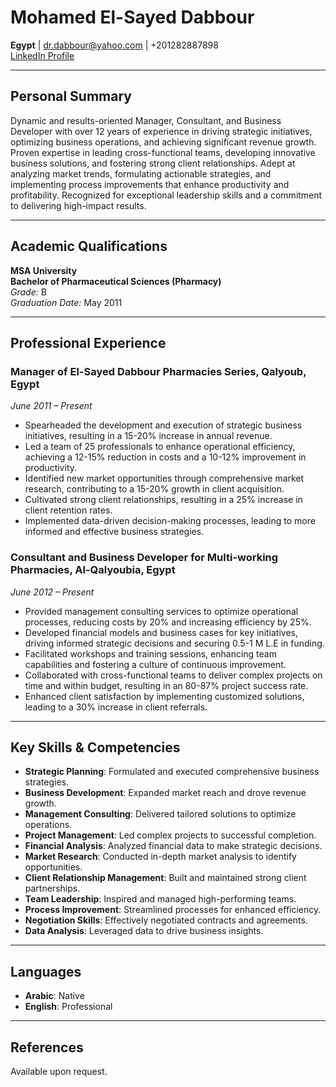 # Mohamed El-Sayed Dabbour

**Egypt** | [dr.dabbour@yahoo.com](mailto:dr.dabbour@yahoo.com) | +201282887898  
[LinkedIn Profile](https://www.linkedin.com/in/mohamed-dabbour-028807312)

---

## Personal Summary

Dynamic and results-oriented Manager, Consultant, and Business Developer with over 12 years of experience in driving strategic initiatives, optimizing business operations, and achieving significant revenue growth. Proven expertise in leading cross-functional teams, developing innovative business solutions, and fostering strong client relationships. Adept at analyzing market trends, formulating actionable strategies, and implementing process improvements that enhance productivity and profitability. Recognized for exceptional leadership skills and a commitment to delivering high-impact results.

---

## Academic Qualifications

**MSA University**  
**Bachelor of Pharmaceutical Sciences (Pharmacy)**  
*Grade:* B  
*Graduation Date:* May 2011

---

## Professional Experience

### Manager of El-Sayed Dabbour Pharmacies Series, Qalyoub, Egypt  
*June 2011 – Present*

- Spearheaded the development and execution of strategic business initiatives, resulting in a 15-20% increase in annual revenue.
- Led a team of 25 professionals to enhance operational efficiency, achieving a 12-15% reduction in costs and a 10-12% improvement in productivity.
- Identified new market opportunities through comprehensive market research, contributing to a 15-20% growth in client acquisition.
- Cultivated strong client relationships, resulting in a 25% increase in client retention rates.
- Implemented data-driven decision-making processes, leading to more informed and effective business strategies.

### Consultant and Business Developer for Multi-working Pharmacies, Al-Qalyoubia, Egypt  
*June 2012 – Present*

- Provided management consulting services to optimize operational processes, reducing costs by 20% and increasing efficiency by 25%.
- Developed financial models and business cases for key initiatives, driving informed strategic decisions and securing 0.5-1 M L.E in funding.
- Facilitated workshops and training sessions, enhancing team capabilities and fostering a culture of continuous improvement.
- Collaborated with cross-functional teams to deliver complex projects on time and within budget, resulting in an 80-87% project success rate.
- Enhanced client satisfaction by implementing customized solutions, leading to a 30% increase in client referrals.

---

## Key Skills & Competencies

- **Strategic Planning**: Formulated and executed comprehensive business strategies.
- **Business Development**: Expanded market reach and drove revenue growth.
- **Management Consulting**: Delivered tailored solutions to optimize operations.
- **Project Management**: Led complex projects to successful completion.
- **Financial Analysis**: Analyzed financial data to make strategic decisions.
- **Market Research**: Conducted in-depth market analysis to identify opportunities.
- **Client Relationship Management**: Built and maintained strong client partnerships.
- **Team Leadership**: Inspired and managed high-performing teams.
- **Process Improvement**: Streamlined processes for enhanced efficiency.
- **Negotiation Skills**: Effectively negotiated contracts and agreements.
- **Data Analysis**: Leveraged data to drive business insights.

---

## Languages

- **Arabic**: Native
- **English**: Professional

---

## References

Available upon request.
